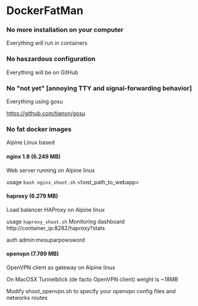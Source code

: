 # DockerFatMan

### No more installation on your computer
Everything will run in containers

### No haszardous configuration
Everything will be on GitHub

### No "not yet" [annoying TTY and signal-forwarding behavior]
Everything using gosu

https://github.com/tianon/gosu

### No fat docker images
Alpine Linux based

#### nginx 1.8 (6.249 MB)
Web server running on Alpine linux

usage `bash nginx_shoot.sh` <host_path_to_webapp>

#### haproxy (6.279 MB)
Load balancer HAProxy on Alpine linux

usage `haproxy_shoot.sh` 
Monitoring dashboard http://container_ip:8282/haproxy?stats

auth admin:mesuparpowsword

#### openvpn (7.789 MB)
OpenVPN client as gateway on Alpine linux

On MacOSX Tunnelblick (de facto OpenVPN client) weight is ~18MB

Modify shoot_openvpn.sh to specify your openvpn config files and networks routes
